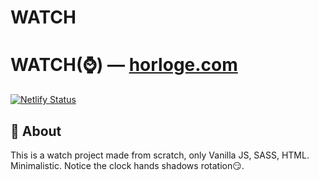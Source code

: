 # WATCH
# WATCH(⌚️) &mdash; [horloge.com](https://eager-jackson-bb1ef0.netlify.app/)

[![Netlify Status](https://api.netlify.com/api/v1/badges/f1f0f5a4-8207-499b-b912-d99acb04176e/deploy-status)](https://app.netlify.com/sites/usehooks-ts/deploys)

## 🤔 About

This is a watch project made from scratch, only Vanilla JS, SASS, HTML.
Minimalistic.
Notice the clock hands shadows rotation😏.
